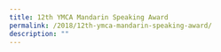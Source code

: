 ```yaml
---
title: 12th YMCA Mandarin Speaking Award
permalink: /2018/12th-ymca-mandarin-speaking-award/
description: ""
---
```

